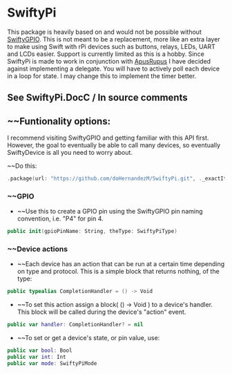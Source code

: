 # SwiftyPi

This package is heavily based on and would not be possible without [SwiftyGPIO](https://github.com/uraimo/SwiftyGPIO). This is not meant to be a replacement, more like an extra layer to make using Swift with rPi devices such as buttons, relays, LEDs, UART and LCDs easier. Support is currently  limited as this is a hobby. Since SwiftyPi is made to work in conjunction with [ApusRupus](https://github.com/doHernandezM/ApusRubus) I have decided against implementing a delegate. You will have to actively poll each device in a loop for state. I may change this to implement the timer better.

## See SwiftyPi.DocC / In source comments


## ~~Funtionality options:
I recommend visiting SwiftyGPIO and getting familiar with this API first. However, the goal to eventually be able to call many devices, so eventually SwiftyDevice is all you need to worry about. 

~~Do this:
```swift
.package(url: "https://github.com/doHernandezM/SwiftyPi.git", ._exactItem("0.1.30")),
```

### ~~GPIO
* ~~Use this to create a GPIO pin using the SwiftyGPIO pin naming convention, i.e. "P4" for pin 4.
```swift
public init(gpioPinName: String, theType: SwiftyPiType)
```

### ~~Device actions
* ~~Each device has an action that can be run at a certain time depending on type and protocol. This is a simple block that returns nothing, of the type:
```swift
public typealias CompletionHandler = () -> Void
```
* ~~To set this action assign a block( () -> Void )  to a device's handler. This block will be called during the device's "action" event.
```swift
public var handler: CompletionHandler? = nil
```
* ~~To set or get a device's state, or pin value, use:
```swift
public var bool: Bool
public var int: Int
public var mode: SwiftyPiMode
```
